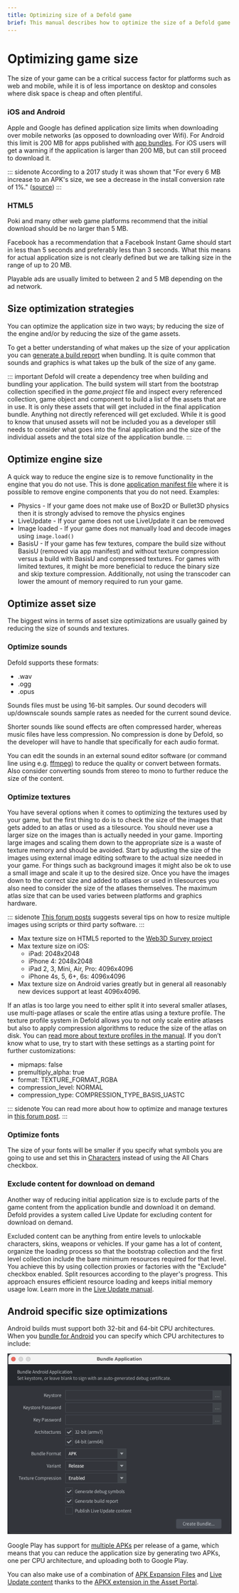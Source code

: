 ```yaml
---
title: Optimizing size of a Defold game
brief: This manual describes how to optimize the size of a Defold game.
---
```


# Optimizing game size

The size of your game can be a critical success factor for platforms such as web and mobile, while it is of less importance on desktop and consoles where disk space is cheap and often plentiful.

### iOS and Android
Apple and Google has defined application size limits when downloading over mobile networks (as opposed to downloading over Wifi). For Android this limit is 200 MB for apps published with [app bundles](https://developer.android.com/guide/app-bundle#size_restrictions). For iOS users will get a warning if the application is larger than 200 MB, but can still proceed to download it.

::: sidenote
According to a 2017 study it was shown that "For every 6 MB increase to an APK's size, we see a decrease in the install conversion rate of 1%." ([source](https://medium.com/googleplaydev/shrinking-apks-growing-installs-5d3fcba23ce2))
:::

### HTML5
Poki and many other web game platforms recommend that the initial download should be no larger than 5 MB.

Facebook has a recommendation that a Facebook Instant Game should start in less than 5 seconds and preferably less than 3 seconds. What this means for actual application size is not clearly defined but we are talking size in the range of up to 20 MB.

Playable ads are usually limited to between 2 and 5 MB depending on the ad network.

## Size optimization strategies
You can optimize the application size in two ways; by reducing the size of the engine and/or by reducing the size of the game assets.

To get a better understanding of what makes up the size of your application you can [generate a build report](/manuals/bundling/#build-reports) when bundling. It is quite common that sounds and graphics is what takes up the bulk of the size of any game.

::: important
Defold will create a dependency tree when building and bundling your application. The build system will start from the bootstrap collection specified in the *game.project* file and inspect every referenced collection, game object and component to build a list of the assets that are in use. It is only these assets that will get included in the final application bundle. Anything not directly referenced will get excluded. While it is good to know that unused assets will not be included you as a developer still needs to consider what goes into the final application and the size of the individual assets and the total size of the application bundle. 
:::

## Optimize engine size
A quick way to reduce the engine size is to remove functionality in the engine that you do not use. This is done [application manifest file](https://defold.com/manuals/app-manifest/) where it is possible to remove engine components that you do not need. Examples:

* Physics - If your game does not make use of Box2D or Bullet3D physics then it is strongly advised to remove the physics engines
* LiveUpdate - If your game does not use LiveUpdate it can be removed
* Image loaded - If your game does not manually load and decode images using `image.load()`
* BasisU - If your game has few textures, compare the build size without BasisU (removed via app manifest) and without texture compression versus a build with BasisU and compressed textures. For games with limited textures, it might be more beneficial to reduce the binary size and skip texture compression. Additionally, not using the transcoder can lower the amount of memory required to run your game.

## Optimize asset size
The biggest wins in terms of asset size optimizations are usually gained by reducing the size of sounds and textures.

### Optimize sounds
Defold supports these formats:
* .wav
* .ogg
* .opus

Sounds files must be using 16-bit samples.
Our sound decoders will up/downscale sounds sample rates as needed for the current sound device.

Shorter sounds like sound effects are often compressed harder, whereas music files have less compression.
No compression is done by Defold, so the developer will have to handle that specifically for each audio format.

You can edit the sounds in an external sound editor software (or command line using e.g. [ffmpeg](https://ffmpeg.org)) to reduce the quality or convert between formats. Also consider converting sounds from stereo to mono to further reduce the size of the content.

### Optimize textures
You have several options when it comes to optimizing the textures used by your game, but the first thing to do is to check the size of the images that gets added to an atlas or used as a tilesource. You should never use a larger size on the images than is actually needed in your game. Importing large images and scaling them down to the appropriate size is a waste of texture memory and should be avoided. Start by adjusting the size of the images using external image editing software to the actual size needed in your game. For things such as background images it might also be ok to use a small image and scale it up to the desired size. Once you have the images down to the correct size and added to atlases or used in tilesources you also need to consider the size of the atlases themselves. The maximum atlas size that can be used varies between platforms and graphics hardware.

::: sidenote
[This forum posts](https://forum.defold.com/t/texture-management-in-defold/8921/17?u=britzl) suggests several tips on how to resize multiple images using scripts or third party software.
:::

* Max texture size on HTML5 reported to the [Web3D Survey project](https://web3dsurvey.com/webgl/parameters/MAX_TEXTURE_SIZE)
* Max texture size on iOS:
  * iPad: 2048x2048
  * iPhone 4: 2048x2048
  * iPad 2, 3, Mini, Air, Pro: 4096x4096
  * iPhone 4s, 5, 6+, 6s: 4096x4096
* Max texture size on Android varies greatly but in general all reasonably new devices support at least 4096x4096.

If an atlas is too large you need to either split it into several smaller atlases, use multi-page atlases or scale the entire atlas using a texture profile. The texture profile system in Defold allows you to not only scale entire atlases but also to apply compression algorithms to reduce the size of the atlas on disk. You can [read more about texture profiles in the manual](/manuals/texture-profiles/). If you don’t know what to use, try to start with these settings as a starting point for further customizations:

* mipmaps: false
* premultiply_alpha: true
* format: TEXTURE_FORMAT_RGBA
* compression_level: NORMAL
* compression_type: COMPRESSION_TYPE_BASIS_UASTC

::: sidenote
You can read more about how to optimize and manage textures in [this forum post](https://forum.defold.com/t/texture-management-in-defold/8921).
:::

### Optimize fonts
The size of your fonts will be smaller if you specify what symbols you are going to use and set this in [Characters](/manuals/font/#properties) instead of using the All Chars checkbox.

### Exclude content for download on demand
Another way of reducing initial application size is to exclude parts of the game content from the application bundle and download it on demand. Defold provides a system called Live Update for excluding content for download on demand.

Excluded content can be anything from entire levels to unlockable characters, skins, weapons or vehicles. If your game has a lot of content, organize the loading process so that the bootstrap collection and the first level collection include the bare minimum resources required for that level. You achieve this by using collection proxies or factories with the "Exclude" checkbox enabled. Split resources according to the player's progress. This approach ensures efficient resource loading and keeps initial memory usage low. Learn more in the [Live Update manual](/manuals/live-update/).

## Android specific size optimizations
Android builds must support both 32-bit and 64-bit CPU architectures. When you [bundle for Android](/manuals/android) you can specify which CPU architectures to include:

![Signing Android bundle](images/android/sign_bundle.png)

Google Play has support for [multiple APKs](https://developer.android.com/google/play/publishing/multiple-apks) per release of a game, which means that you can reduce the application size by generating two APKs, one per CPU architecture, and uploading both to Google Play.

You can also make use of a combination of [APK Expansion Files](https://developer.android.com/google/play/expansion-files) and [Live Update content](/manuals/live-update) thanks to the [APKX extension in the Asset Portal](https://defold.com/assets/apkx/).

